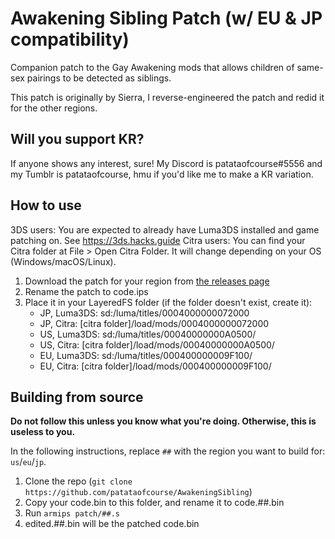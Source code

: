 # Awakening Sibling Patch (w/ EU & JP compatibility)
Companion patch to the Gay Awakening mods that allows children of same-sex pairings to be detected as siblings.

This patch is originally by Sierra, I reverse-engineered the patch and redid it for the other regions.

## Will you support KR?
If anyone shows any interest, sure! My Discord is patataofcourse#5556 and my Tumblr is patataofcourse, hmu if you'd like me to make a KR variation.

## How to use
3DS users: You are expected to already have Luma3DS installed and game patching on. See https://3ds.hacks.guide
Citra users: You can find your Citra folder at File > Open Citra Folder. It will change depending on your OS (Windows/macOS/Linux).

1. Download the patch for your region from [the releases page](https://github.com/patataofcourse/AwakeningSibling/releases/latest)
1. Rename the patch to code.ips
1. Place it in your LayeredFS folder (if the folder doesn't exist, create it):
    - JP, Luma3DS: sd:/luma/titles/0004000000072000
    - JP, Citra: [citra folder]/load/mods/0004000000072000
    - US, Luma3DS: sd:/luma/titles/00040000000A0500/
    - US, Citra: [citra folder]/load/mods/00040000000A0500/
    - EU, Luma3DS: sd:/luma/titles/000400000009F100/
    - EU, Citra: [citra folder]/load/mods/000400000009F100/

## Building from source
**Do not follow this unless you know what you're doing. Otherwise, this is useless to you.**

In the following instructions, replace `##` with the region you want to build for: `us`/`eu`/`jp`.

1. Clone the repo (`git clone https://github.com/patataofcourse/AwakeningSibling`)
1. Copy your code.bin to this folder, and rename it to code.##.bin
1. Run `armips patch/##.s`
1. edited.##.bin will be the patched code.bin